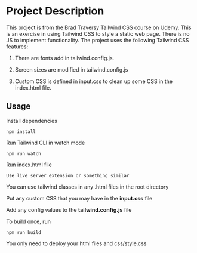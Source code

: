 #  Project Description

This project is from the Brad Traversy Tailwind CSS course on Udemy.  This is an exercise in using Tailwind CSS to style a static web page.  There is no JS to implement functionality.  The project uses the following Tailwind CSS features:


1.  There are fonts add in tailwind.config.js.

2.  Screen sizes are modified in tailwind.config.js 

3.  Custom CSS is defined in input.css to clean up some CSS in the index.html file.


## Usage

Install dependencies

```
npm install
```

Run Tailwind CLI in watch mode

```
npm run watch
```

Run index.html file

```
Use live server extension or something similar
```

You can use tailwind classes in any .html files in the root directory

Put any custom CSS that you may have in the **input.css** file

Add any config values to the **tailwind.config.js** file

To build once, run

```
npm run build
```

You only need to deploy your html files and css/style.css
